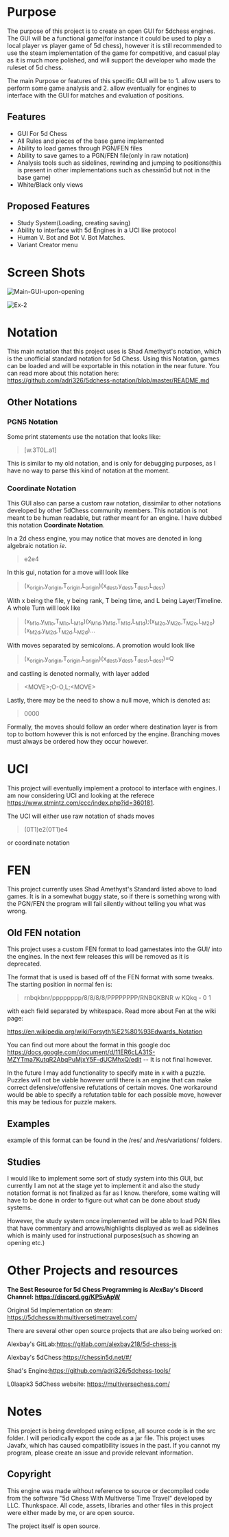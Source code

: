 
# Purpose

The purpose of this project is to create an open GUI for 5dchess engines. The GUI will be a functional game(for instance it could be used to play a local player vs player game of 5d chess), however it is still recommended to use the steam implementation of the game for competitive, and casual play as it is much more polished, and will support the developer who made the ruleset of 5d chess. 

The main Purpose or features of this specific GUI will be to 1. allow users to perform some game analysis and 2. allow eventually for engines to interface with the GUI for matches and evaluation of positions.

## Features

* GUI For 5d Chess
* All Rules and pieces of the base game implemented
* Ability to load games through PGN/FEN files
* Ability to save games to a PGN/FEN file(only in raw notation)
* Analysis tools such as sidelines, rewinding and jumping to positions(this is present in other implementations such as chessin5d but not in the base game)
* White/Black only views

## Proposed Features

*  Study System(Loading, creating saving)
*  Ability to interface with 5d Engines in a UCI like protocol
*  Human V. Bot and Bot V. Bot Matches.
*  Variant Creator menu

# Screen Shots

![Main-GUI-upon-opening](https://i.imgur.com/RLRPs4T.png)

![Ex-2](https://i.imgur.com/0QvgLBx.png)


# Notation

This main notation that this project uses is Shad Amethyst's notation, which is the unofficial standard notation for 5d Chess. Using this Notation, games can be loaded and will be exportable in this notation in the near future. You can read more about this notation here: <https://github.com/adri326/5dchess-notation/blob/master/README.md>

## Other Notations

### PGN5 Notation

Some print statements use the notation that looks like:

> [w.3T0L.a1]

This is similar to my old notation, and is only for debugging purposes, as I have no way to parse this kind of notation at the moment.

### Coordinate Notation

This GUI also can parse a custom raw notation, dissimilar to other notations developed by other 5dChess community members. This notation is not meant to be human readable, but rather meant for an engine. I have dubbed this notation __**Coordinate Notation**__.

In a 2d chess engine, you may notice that moves are denoted in long algebraic notation _ie_.

 > e2e4

In this gui, notation for a move will look like
>(x<sub>origin</sub>,y<sub>origin</sub>,T<sub>origin</sub>,L<sub>origin</sub>)(x<sub>dest</sub>,y<sub>dest</sub>,T<sub>dest</sub>,L<sub>dest</sub>)

With x being the file, y being rank, T being time, and L being Layer/Timeline.
A whole Turn will look like

>(x<sub>M1o</sub>,y<sub>M1o</sub>,T<sub>M1o</sub>,L<sub>M1o</sub>)(x<sub>M1d</sub>,y<sub>M1d</sub>,T<sub>M1d</sub>,L<sub>M1d</sub>);(x<sub>M2o</sub>,y<sub>M2o</sub>,T<sub>M2o</sub>,L<sub>M2o</sub>)(x<sub>M2d</sub>,y<sub>M2d</sub>,T<sub>M2d</sub>,L<sub>M2d</sub>)…

With moves separated by semicolons. A promotion would look like

> (x<sub>origin</sub>,y<sub>origin</sub>,T<sub>origin</sub>,L<sub>origin</sub>)(x<sub>dest</sub>,y<sub>dest</sub>,T<sub>dest</sub>,L<sub>dest</sub>)=Q

and castling is denoted normally, with layer added

> &lt;MOVE&gt;;O-O,L;&lt;MOVE&gt;

Lastly, there may be the need to show a null move, which is denoted as:

> 0000

Formally, the moves should follow an order where destination layer is from top to bottom however this is not enforced by the engine. Branching moves must always be ordered how they occur however.

# UCI

This project will eventually implement a protocol to interface with engines. I am now considering UCI and looking at the referece <https://www.stmintz.com/ccc/index.php?id=360181>.

The UCI will either use raw notation of shads moves

> (0T1)e2(0T1)e4

or coordinate notation

# FEN

This project currently uses Shad Amethyst's Standard listed above to load games. It is in a somewhat buggy state, so if there is something wrong with the PGN/FEN the program will fail silently without telling you what was wrong.

## Old FEN notation

This project uses a custom FEN format to load gamestates into the GUI/ into the engines. In the next few releases this will be removed as it is deprecated.

The format that is used is based off of the FEN format with some tweaks. The starting position in normal fen is:
 
> rnbqkbnr/pppppppp/8/8/8/8/PPPPPPPP/RNBQKBNR w KQkq - 0 1

with each field separated by whitespace. Read more about Fen at the wiki page:

<https://en.wikipedia.org/wiki/Forsyth%E2%80%93Edwards_Notation>

You can find out more about the format in this google doc <https://docs.google.com/document/d/11ER6cLA31S-MZYTma7KutqR2AbqPuMjxY5F-dUCMhxQ/edit> -- It is not final however.

In the future I may add functionality to specify mate in x with a puzzle. Puzzles will not be viable however until there is an engine that can make correct defensive/offensive refutations of certain moves. One workaround would be able to specify a refutation table for each possible move, however this may be tedious for puzzle makers.

## Examples

example of this format can be found in the /res/ and /res/variations/ folders.

## Studies

I would like to implement some sort of study system into this GUI, but currently I am not at the stage yet to implement it and also the study notation format is not finalized as far as I know. therefore, some waiting will have to be done in order to figure out what can be done about study systems.

However, the study system once implemented will be able to load PGN files that have commentary and arrows/highlights displayed as well as sidelines which is mainly used for instructional purposes(such as showing an opening etc.)

# Other Projects and resources

**The Best Resource for 5d Chess Programming is AlexBay's Discord Channel: <https://discord.gg/KP5vApW>**

Original 5d Implementation on steam: <https://5dchesswithmultiversetimetravel.com/>

There are several other open source projects that are also being worked on:

Alexbay's GitLab:<https://gitlab.com/alexbay218/5d-chess-js>

Alexbay's 5dChess:<https://chessin5d.net/#/>

Shad's Engine:<https://github.com/adri326/5dchess-tools/>

L0laapk3 5dChess website: <https://multiversechess.com/>

# Notes

This project is being developed using eclipse, all source code is in the src folder. I will periodically export the code as a jar file. This project uses Javafx, which has caused compatibility issues in the past. If you cannot my program, please create an issue and provide relevant information.

## Copyright

This engine was made without reference to source or decompiled code from the software "5d Chess With Multiverse Time Travel" developed by LLC. Thunkspace. All code, assets, libraries and other files in this project were either made by me, or are open source.

The project itself is open source.














